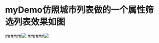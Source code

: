 # myDemo仿照城市列表做的一个属性筛选列表效果如图
######![](https://github.com/bitchtoy/list/blob/master/app/src/main/res/drawable/demo.png)
######![](https://github.com/bitchtoy/list/app/src/main/res/drawable/demo2.png)
